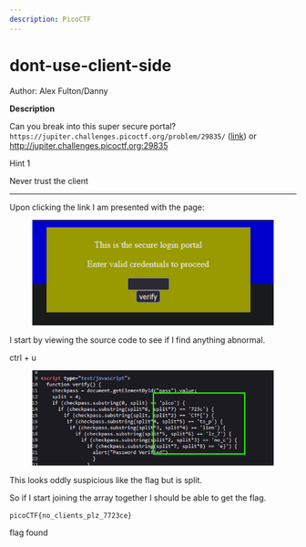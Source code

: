 ```yaml
---
description: PicoCTF
---
```


# dont-use-client-side

Author: Alex Fulton/Danny

**Description**

Can you break into this super secure portal? `https://jupiter.challenges.picoctf.org/problem/29835/` ([link](https://jupiter.challenges.picoctf.org/problem/29835/)) or http://jupiter.challenges.picoctf.org:29835



Hint 1

Never trust the client

***

Upon clicking the link I am presented with the page:



<figure><img src="../../../.gitbook/assets/image (1) (1).png" alt=""><figcaption></figcaption></figure>

I start by viewing the source code to see if I find anything abnormal.

ctrl + u

<figure><img src="../../../.gitbook/assets/image (1) (1) (1).png" alt=""><figcaption></figcaption></figure>

This looks oddly suspicious like the flag but is split.

So if I start joining the array together I should be able to get the flag.

```
picoCTF{no_clients_plz_7723ce}
```

flag found
